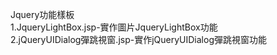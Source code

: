 Jquery功能樣板<br>
1.JqueryLightBox.jsp-實作圖片JqueryLightBox功能<br>
2.jQueryUIDialog彈跳視窗.jsp-實作jQueryUIDialog彈跳視窗功能<br>
